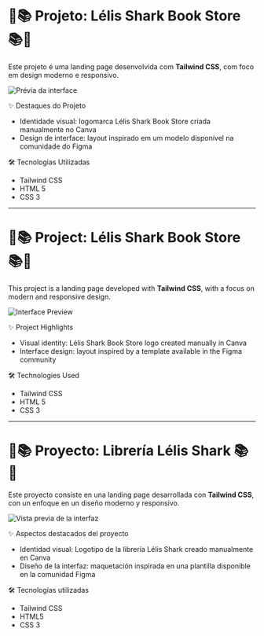 # 🦈📚 Projeto: Lélis Shark Book Store 📚🦈

Este projeto é uma landing page desenvolvida com **Tailwind CSS**, com foco em design moderno e responsivo.

![Prévia da interface](./screenshot.png)

✨ Destaques do Projeto
- Identidade visual: logomarca Lélis Shark Book Store criada manualmente no Canva
- Design de interface: layout inspirado em um modelo disponível na comunidade do Figma

🛠️ Tecnologias Utilizadas

- Tailwind CSS
- HTML 5
- CSS 3

---

# 🦈📚 Project: Lélis Shark Book Store 📚🦈

This project is a landing page developed with **Tailwind CSS**, with a focus on modern and responsive design.

![Interface Preview](./screenshot.png)

✨ Project Highlights
- Visual identity: Lélis Shark Book Store logo created manually in Canva
- Interface design: layout inspired by a template available in the Figma community

🛠️ Technologies Used

- Tailwind CSS
- HTML 5
- CSS 3

---

# 🦈📚 Proyecto: Librería Lélis Shark 📚🦈

Este proyecto consiste en una landing page desarrollada con **Tailwind CSS**, con un enfoque en un diseño moderno y responsivo.

![Vista previa de la interfaz](./screenshot.png)

✨ Aspectos destacados del proyecto
- Identidad visual: Logotipo de la librería Lélis Shark creado manualmente en Canva
- Diseño de la interfaz: maquetación inspirada en una plantilla disponible en la comunidad Figma

🛠️ Tecnologías utilizadas

- Tailwind CSS
- HTML5
- CSS 3
